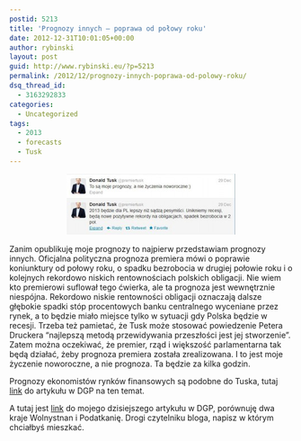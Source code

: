```yaml
---
postid: 5213
title: 'Prognozy innych – poprawa od połowy roku'
date: 2012-12-31T10:01:05+00:00
author: rybinski
layout: post
guid: http://www.rybinski.eu/?p=5213
permalink: /2012/12/prognozy-innych-poprawa-od-polowy-roku/
dsq_thread_id:
  - 3163292833
categories:
  - Uncategorized
tags:
  - 2013
  - forecasts
  - Tusk
---
```

<p style="text-align: center;">
  <a href="/uploads/2012/12/tusk_cwierkacz.jpg"><img class="size-medium wp-image-5214 aligncenter" title="tusk_cwierkacz" src="/uploads/2012/12/tusk_cwierkacz-300x108.jpg" alt="" width="300" height="108" /></a>
</p>

Zanim opublikuję moje prognozy to najpierw przedstawiam prognozy innych. Oficjalna polityczna prognoza premiera mówi o poprawie koniunktury od połowy roku, o spadku bezrobocia w drugiej połowie roku i o kolejnych rekordowo niskich rentownościach polskich obligacji. Nie wiem kto premierowi suflował tego ćwierka, ale ta prognoza jest wewnętrznie niespójna. Rekordowo niskie rentowności obligacji oznaczają dalsze głębokie spadki stóp procentowych banku centralnego wyceniane przez rynek, a to będzie miało miejsce tylko w sytuacji gdy Polska będzie w recesji. Trzeba też pamietać, że Tusk może stosować powiedzenie Petera Druckera “najlepszą metodą przewidywania przeszłości jest jej stworzenie”. Zatem można oczekiwać, że premier, rząd i większość parlamentarna tak będą działać, żeby prognoza premiera została zrealizowana. I to jest moje życzenie noworoczne, a nie prognoza. Ta będzie za kilka godzin.

Prognozy ekonomistów rynków finansowych są podobne do Tuska, tutaj [link](http://forsal.pl/artykuly/671188,gospodarka_w_2013_roku_zobacz_prognozy_ekonomistow.html) do artykułu w DGP na ten temat.

A tutaj jest [link](http://forsal.pl/artykuly/671180,rybinski_wolnystan_i_podatkania_wybierz_swoja_kraine.html) do mojego dzisiejszego artykułu w DGP, porównuję dwa kraje Wolnystnan i Podatkanię. Drogi czytelniku bloga, napisz w którym chciałbyś mieszkać.

